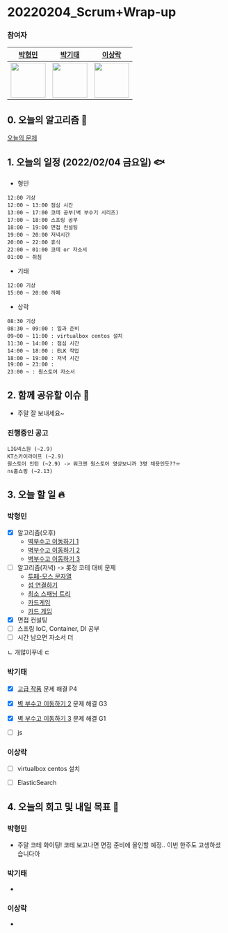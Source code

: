 # 20220204_Scrum+Wrap-up

### 참여자

| [박형민](https://github.com/npnppn)  | [박기태](https://github.com/idiot-kitto)   | [이상락](https://github.com/SangRakee)  |
| :------: | :------: | :------:
|<img src="https://github.com/npnppn.png" width="80"> | <img src="https://github.com/idiot-kitto.png" width="80">|<img src="https://github.com/SangRakee.png" width="80">

## 0. 오늘의 알고리즘 🎈
[오늘의 문제](
https://github.com/tony9402/baekjoon/blob/main/picked.md) 



## 1. 오늘의 일정 (2022/02/04 금요일) 🐟

- 형민
```
12:00 기상 
12:00 ~ 13:00 점심 시간
13:00 ~ 17:00 코테 공부(벽 부수기 시리즈)
17:00 ~ 18:00 스프링 공부
18:00 ~ 19:00 면접 컨설팅
19:00 ~ 20:00 저녁시간
20:00 ~ 22:00 휴식
22:00 ~ 01:00 코테 or 자소서
01:00 ~ 취침
```

- 기태
```
12:00 기상
15:00 ~ 20:00 까페
```

- 상락
```
08:30 기상
08:30 ~ 09:00 : 일과 준비
09~00 ~ 11:00 : virtualbox centos 설치
11:30 ~ 14:00 : 점심 시간
14:00 ~ 18:00 : ELK 작업
18:00 ~ 19:00 : 저녁 시간
19:00 ~ 23:00 : 
23:00 ~ : 원스토어 자소서

```

## 2. 함께 공유할 이슈 💌
- 주말 잘 보내세요~

### 진행중인 공고
```
LIG넥스원 (~2.9)
KT스카이라이프 (~2.9)
원스토어 인턴 (~2.9) -> 워크맨 원스토어 영상보니까 3명 채용인듯??ㅠ
ns홈쇼핑 (~2.13)
```



## 3. 오늘 할 일 🔥



### 박형민
- [x] 알고리즘(오후)
    - [벽부수고 이동하기 1](https://www.acmicpc.net/problem/2206)
    - [벽부수고 이동하기 2](https://www.acmicpc.net/problem/14442)
    - [벽부수고 이동하기 3](https://www.acmicpc.net/problem/16933)
- [ ] 알고리즘(저녁) -> 롯정 코테 대비 문제
    - [투페-모스 문자열](https://www.acmicpc.net/problem/18222)
    - [섬 연결하기](https://programmers.co.kr/learn/courses/30/lessons/42861)
    - [최소 스패닝 트리](https://www.acmicpc.net/problem/1197)
    - [카드게임](https://www.acmicpc.net/problem/10835)
    - [카드 게임](https://www.acmicpc.net/problem/11062)
- [x] 면접 컨설팅
- [ ] 스프링 IoC, Container, DI 공부
- [ ] 시간 남으면 자소서 더

ㄴ 개많이푸네 ㄷ

### 박기태

- [x] [고급 작품](https://www.acmicpc.net/problem/14632) 문제 해결 P4
- [x] [벽 부수고 이동하기 2](https://www.acmicpc.net/problem/14442) 문제 해결 G3
- [x] [벽 부수고 이동하기 3](https://www.acmicpc.net/problem/16933) 문제 해결 G1
- [ ] js


### 이상락
- [ ] virtualbox centos 설치
- [ ] ElasticSearch 


## 4. 오늘의 회고 및 내일 목표 🎈


    

### 박형민

- 주말 코테 화이팅! 코테 보고나면 면접 준비에 올인할 예정.. 이번 한주도 고생하셨습니다아

### 박기태

- 

### 이상락
- 
